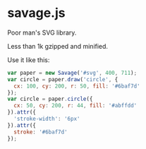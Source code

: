# savage.js

Poor man's SVG library.

Less than 1k gzipped and minified.

Use it like this:

```javascript
var paper = new Savage('#svg', 400, 711);
var circle = paper.draw('circle', {
  cx: 100, cy: 200, r: 50, fill: '#6baf7d'
});
var circle = paper.circle({
  cx: 50, cy: 200, r: 44, fill: '#abffdd'
}).attr({
  'stroke-width': '6px'
}).attr({
  stroke: '#6baf7d'
});
```
